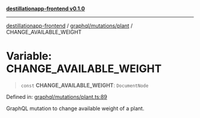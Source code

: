 [**destillationapp-frontend v0.1.0**](../../../../README.md)

***

[destillationapp-frontend](../../../../modules.md) / [graphql/mutations/plant](../README.md) / CHANGE\_AVAILABLE\_WEIGHT

# Variable: CHANGE\_AVAILABLE\_WEIGHT

> `const` **CHANGE\_AVAILABLE\_WEIGHT**: `DocumentNode`

Defined in: [graphql/mutations/plant.ts:89](https://github.com/DestillApp/main/blob/be94b1d93681946bd573e84cd8381ba32cee62b9/frontend/src/graphql/mutations/plant.ts#L89)

GraphQL mutation to change available weight of a plant.
